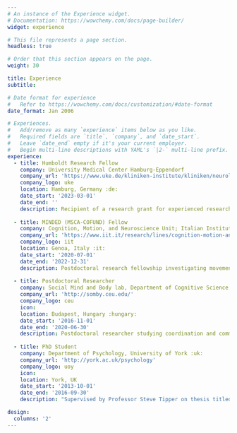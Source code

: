 ```yaml
---
# An instance of the Experience widget.
# Documentation: https://wowchemy.com/docs/page-builder/
widget: experience

# This file represents a page section.
headless: true

# Order that this section appears on the page.
weight: 30

title: Experience
subtitle:

# Date format for experience
#   Refer to https://wowchemy.com/docs/customization/#date-format
date_format: Jan 2006

# Experiences.
#   Add/remove as many `experience` items below as you like.
#   Required fields are `title`, `company`, and `date_start`.
#   Leave `date_end` empty if it's your current employer.
#   Begin multi-line descriptions with YAML's `|2-` multi-line prefix.
experience:
  - title: Humboldt Research Fellow 
    company: University Medical Center Hamburg-Eppendorf
    company_url: 'https://www.uke.de/kliniken-institute/kliniken/neurologie/index.html'
    company_logo: uke
    location: Hamburg, Germany :de:
    date_start: '2023-03-01'
    date_end: ''
    description: Recipient of a research grant for experienced researchers awarded by the Alexander von Humboldt Foundation to study kinematics of pedagogical actions during demonstration
        
  - title: MINDED (MSCA-COFUND) Fellow
    company: Cognition, Motion, and Neuroscience Unit; Italian Institute of Technology
    company_url: 'https://www.iit.it/research/lines/cognition-motion-and-neuroscience'
    company_logo: iit
    location: Genoa, Italy :it:
    date_start: '2020-07-01'
    date_end: '2022-12-31'
    description: Postdoctoral research fellowship investigating movement-to-movement variability of upper limb kinematics in teaching interactions<br />[Institutional webpage (archived)](https://www.iit.it/it/people-details/-/people/james-strachan)<br />[MINDED Project](https://minded-cofund.eu/people/minded-fellows)
        
  - title: Postdoctoral Researcher
    company: Social Mind and Body lab, Department of Cognitive Science, Central European University
    company_url: 'http://somby.ceu.edu/'
    company_logo: ceu
    icon: 
    location: Budapest, Hungary :hungary:
    date_start: '2016-11-01'
    date_end: '2020-06-30'
    description: Postdoctoral researcher studying coordination and communication in joint action<br />[Institutional webpage (archive)](https://somby.ceu.edu/james-strachan)
    
  - title: PhD Student
    company: Department of Psychology, University of York :uk:
    company_url: 'http://york.ac.uk/psychology'
    company_logo: uoy
    icon: 
    location: York, UK
    date_start: '2013-10-01'
    date_end: '2016-09-30'
    description: "Supervised by Professor Steve Tipper on thesis titled, *Incidental learning of trust from identity-contingent gaze cues: boundaries, extensions and applications.*<br />[Find the thesis in the university repository](https://etheses.whiterose.ac.uk/15774/)"

design:
  columns: '2'
---
```

